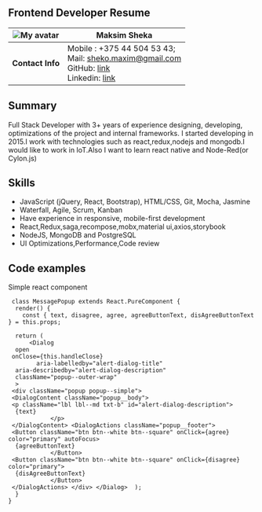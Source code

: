 ## Frontend Developer Resume
![My avatar](./Maksim_Sheka.jpg) | Maksim Sheka  
------------ | -------------  
**Contact Info** | Mobile : +375 44 504 53 43; <br>Mail: [sheko.maxim@gmail.com](mailto:sheko.maxim@gmail.com) <br>GitHub: [link](https://github.com/ShekoMaxim)<br>Linkedin: [link](https://www.linkedin.com/in/maxim-sheko-61926bb6/)

## Summary
Full Stack Developer with 3+ years of experience designing, developing, optimizations of the project and internal frameworks. I started developing in 2015.I work with technologies such as react,redux,nodejs and mongodb.I would like to work in IoT.Also I want to learn react native and Node-Red(or Cylon.js)

## Skills

 - JavaScript (jQuery, React, Bootstrap), HTML/CSS, Git, Mocha, Jasmine
 - Waterfall, Agile, Scrum, Kanban
 - Have experience  in responsive, mobile-first development
 - React,Redux,saga,recompose,mobx,material ui,axios,storybook
 - NodeJS, MongoDB and PostgreSQL
 - UI Optimizations,Performance,Code review

## Code examples
Simple react component

     class MessagePopup extends React.PureComponent {  
      render() {  
        const { text, disagree, agree, agreeButtonText, disAgreeButtonText } = this.props;  
      
      return (  
          <Dialog  
      open  
     onClose={this.handleClose}  
            aria-labelledby="alert-dialog-title"  
      aria-describedby="alert-dialog-description"  
      className="popup--outer-wrap"  
      >  
     <div className="popup popup--simple">  
     <DialogContent className="popup__body">  
     <p className="lbl lbl--md txt-b" id="alert-dialog-description">  
      {text}  
                </p>  
     </DialogContent> <DialogActions className="popup__footer">  
     <Button className="btn btn--white btn--square" onClick={agree} color="primary" autoFocus>  
      {agreeButtonText}  
                </Button>  
     <Button className="btn btn--white btn--square" onClick={disagree} color="primary">  
      {disAgreeButtonText}  
                </Button>  
     </DialogActions> </div> </Dialog>  );  
      }  
    }
